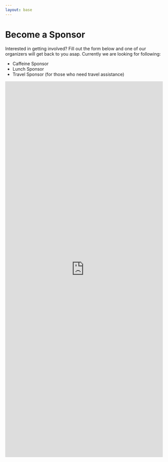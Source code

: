 ```yaml
---
layout: base
---
```

# Become a Sponsor

Interested in getting involved? Fill out the form below and one of our organizers will get back to you asap. Currently we are looking for following:

* Caffeine Sponsor
* Lunch Sponsor
* Travel Sponsor (for those who need travel assistance)

<iframe src="https://docs.google.com/forms/d/e/1FAIpQLSdPxMevZcAV4ugem6D-XIkMg2zMUQfYZJ7SWmWBJ546SDtOBA/viewform?embedded=true" width="100%" height="1200" frameborder="0" marginheight="0" marginwidth="0">Loading...</iframe>
